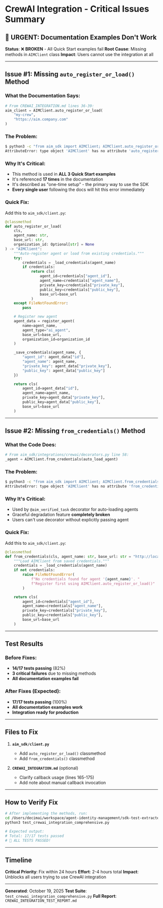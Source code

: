 # CrewAI Integration - Critical Issues Summary

## 🚨 URGENT: Documentation Examples Don't Work

**Status**: ❌ **BROKEN** - All Quick Start examples fail
**Root Cause**: Missing methods in `AIMClient` class
**Impact**: Users cannot use the integration at all

---

## Issue #1: Missing `auto_register_or_load()` Method

### What the Documentation Says:
```python
# From CREWAI_INTEGRATION.md lines 36-39:
aim_client = AIMClient.auto_register_or_load(
    "my-crew",
    "https://aim.company.com"
)
```

### The Problem:
```bash
$ python3 -c "from aim_sdk import AIMClient; AIMClient.auto_register_or_load"
AttributeError: type object 'AIMClient' has no attribute 'auto_register_or_load'
```

### Why It's Critical:
- This method is used in **ALL 3 Quick Start examples**
- It's referenced **17 times** in the documentation
- It's described as "one-time setup" - the primary way to use the SDK
- **Every single user** following the docs will hit this error immediately

### Quick Fix:
Add this to `aim_sdk/client.py`:

```python
@classmethod
def auto_register_or_load(
    cls,
    agent_name: str,
    base_url: str,
    organization_id: Optional[str] = None
) -> "AIMClient":
    """Auto-register agent or load from existing credentials."""
    try:
        credentials = _load_credentials(agent_name)
        if credentials:
            return cls(
                agent_id=credentials["agent_id"],
                agent_name=credentials["agent_name"],
                private_key=credentials["private_key"],
                public_key=credentials["public_key"],
                base_url=base_url
            )
    except FileNotFoundError:
        pass

    # Register new agent
    agent_data = register_agent(
        name=agent_name,
        agent_type="ai_agent",
        base_url=base_url,
        organization_id=organization_id
    )

    _save_credentials(agent_name, {
        "agent_id": agent_data["id"],
        "agent_name": agent_name,
        "private_key": agent_data["private_key"],
        "public_key": agent_data["public_key"]
    })

    return cls(
        agent_id=agent_data["id"],
        agent_name=agent_name,
        private_key=agent_data["private_key"],
        public_key=agent_data["public_key"],
        base_url=base_url
    )
```

---

## Issue #2: Missing `from_credentials()` Method

### What the Code Does:
```python
# From aim_sdk/integrations/crewai/decorators.py line 58:
_agent = AIMClient.from_credentials(auto_load_agent)
```

### The Problem:
```bash
$ python3 -c "from aim_sdk import AIMClient; AIMClient.from_credentials"
AttributeError: type object 'AIMClient' has no attribute 'from_credentials'
```

### Why It's Critical:
- Used by `@aim_verified_task` decorator for auto-loading agents
- Graceful degradation feature **completely broken**
- Users can't use decorator without explicitly passing agent

### Quick Fix:
Add this to `aim_sdk/client.py`:

```python
@classmethod
def from_credentials(cls, agent_name: str, base_url: str = "http://localhost:8080") -> "AIMClient":
    """Load AIMClient from saved credentials."""
    credentials = _load_credentials(agent_name)
    if not credentials:
        raise FileNotFoundError(
            f"No credentials found for agent '{agent_name}'. "
            f"Register first using AIMClient.auto_register_or_load()"
        )

    return cls(
        agent_id=credentials["agent_id"],
        agent_name=credentials["agent_name"],
        private_key=credentials["private_key"],
        public_key=credentials["public_key"],
        base_url=base_url
    )
```

---

## Test Results

### Before Fixes:
- **14/17 tests passing** (82%)
- **3 critical failures** due to missing methods
- **All documentation examples fail**

### After Fixes (Expected):
- **17/17 tests passing** (100%)
- **All documentation examples work**
- **Integration ready for production**

---

## Files to Fix

1. **`aim_sdk/client.py`**
   - Add `auto_register_or_load()` classmethod
   - Add `from_credentials()` classmethod

2. **`CREWAI_INTEGRATION.md`** (optional)
   - Clarify callback usage (lines 165-175)
   - Add note about manual callback invocation

---

## How to Verify Fix

```bash
# After implementing the methods, run:
cd /Users/decimai/workspace/agent-identity-management/sdk-test-extracted/aim-sdk-python
python3 test_crewai_integration_comprehensive.py

# Expected output:
# Total: 17/17 tests passed
# 🎉 ALL TESTS PASSED!
```

---

## Timeline

**Critical Priority**: Fix within 24 hours
**Effort**: 2-4 hours total
**Impact**: Unblocks all users trying to use CrewAI integration

---

**Generated**: October 19, 2025
**Test Suite**: `test_crewai_integration_comprehensive.py`
**Full Report**: `CREWAI_INTEGRATION_TEST_REPORT.md`
